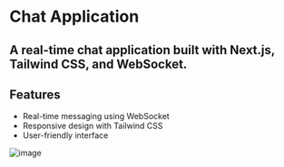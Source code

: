 # Chat Application

## A real-time chat application built with Next.js, Tailwind CSS, and WebSocket.

## Features

- Real-time messaging using WebSocket
- Responsive design with Tailwind CSS
- User-friendly interface

![image](https://github.com/user-attachments/assets/7d3cac93-c72e-4f05-8929-c56caf9d2f6d)
